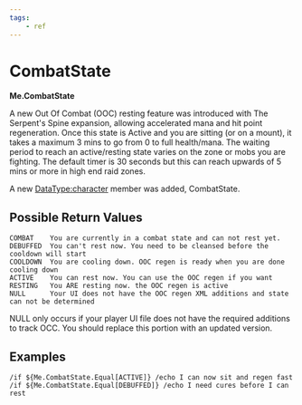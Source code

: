 ```yaml
---
tags:
    - ref
---
```

# CombatState

**Me.CombatState**

A new Out Of Combat (OOC\) resting feature was introduced with The Serpent's Spine expansion, allowing accelerated mana and hit point regeneration. Once this state is Active and you are sitting \(or on a mount), it takes a maximum 3 mins to go from 0 to full health/mana. The waiting period to reach an active/resting state varies on the zone or mobs you are fighting. The default timer is 30 seconds but this can reach upwards of 5 mins or more in high end raid zones.

A new [DataType:character](../data-types/datatype-character.md) member was added, CombatState.

## Possible Return Values

```text
COMBAT    You are currently in a combat state and can not rest yet.
DEBUFFED  You can't rest now. You need to be cleansed before the cooldown will start
COOLDOWN  You are cooling down. OOC regen is ready when you are done cooling down
ACTIVE    You can rest now. You can use the OOC regen if you want
RESTING   You ARE resting now. the OOC regen is active
NULL      Your UI does not have the OOC regen XML additions and state can not be determined
```

NULL only occurs if your player UI file does not have the required additions to track OCC. You should replace this portion with an updated version.

## Examples

```text
/if ${Me.CombatState.Equal[ACTIVE]} /echo I can now sit and regen fast
/if ${Me.CombatState.Equal[DEBUFFED]} /echo I need cures before I can rest
```

